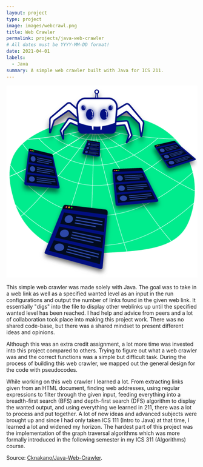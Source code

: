 ```yaml
---
layout: project
type: project
image: images/webcrawl.png
title: Web Crawler
permalink: projects/java-web-crawler
# All dates must be YYYY-MM-DD format!
date: 2021-04-01
labels:
  - Java
summary: A simple web crawler built with Java for ICS 211.
---
```


<img class="ui small right floated rounded image" src="../images/webcrawler.png">

This simple web crawler was made solely with Java. The goal was to take in a web link as well as a specified wanted level as an input in the run configurations and output the number of links found in the given web link. It essentially "digs" into the file to display other weblinks up until the specified wanted level has been reached. I had help and advice from peers and a lot of collaboration took place into making this project work. There was no shared code-base, but there was a shared mindset to present different ideas and opinions.

Although this was an extra credit assignment, a lot more time was invested into this project compared to others. Trying to figure out what a web crawler was and the correct functions was a simple but difficult task. During the process of building this web crawler, we mapped out the general design for the code with pseudocodes.

While working on this web crawler I learned a lot. From extracting links given from an HTML document, finding web addresses, using regular expressions to filter through the given input, feeding everything into a breadth-first search (BFS) and depth-first search (DFS) algorithm to display the wanted output, and using everything we learned in 211, there was a lot to process and put together. A lot of new ideas and advanced subjects were brought up and since I had only taken ICS 111 (Intro to Java) at that time, I learned a lot and widened my horizon. The hardest part of this project was the implementation of the graph traversal algorithms which was more formally introduced in the following semester in my ICS 311 (Algorithms) course.
 
Source: <a href = "https://github.com/Cknakano/JavaWebCrawler"><i class="large github icon"></i>Cknakano/Java-Web-Crawler</a>.
